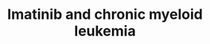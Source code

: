 ---
annotations:
- id: CL:0000232
  parent: animal cell
  type: Cell Type Ontology
  value: erythrocyte
- id: CL:0000766
  parent: native cell
  type: Cell Type Ontology
  value: myeloid leukocyte
- id: PW:0000013
  parent: disease pathway
  type: Pathway Ontology
  value: disease pathway
- id: PW:0000710
  parent: disease pathway
  type: Pathway Ontology
  value: chronic myeloid leukemia pathway
- id: DOID:8552
  parent: disease of cellular proliferation
  type: Disease Ontology
  value: chronic myeloid leukemia
- id: CL:0000037
  parent: stem cell
  type: Cell Type Ontology
  value: hematopoietic stem cell
authors:
- AlexanderPico
- Khanspers
- MaintBot
- Eweitz
- Egonw
citedin:
- link: PMC8418865
communities:
- CPTAC
description: Hematopoietic Stem Cells found in bone marrow can differentiate into
  Monocytes and Erythrocytes, or in the case of Chronic Myeloid Leukemia (CML), they
  can continue to proliferate, undifferentiated, in blood. CML is caused by the Philadelphia
  translocation (Ph), which puts ABL behind BCR. The BRC-ABL fusion is a constitutively
  on tyrosine kinase that indirectly counteracts erythroid differentiation, thus promoting
  the continued proliferation underlying CML. Imatinib is a tyrosine kinase inhibitor
  that binds ABL and in turn promotes healthy erythroid differentiation by counteracting
  BRC-ABL activity. Imatinib resistance can be conferred by the over-expression of
  ABC drug transporters and competitive binding kinases.   The pathway diagram above
  aligns molecules with the cell fates they promote, to help keep track of inhibition-of-inhibition-of-inhibition
  sequences, for example. The known mechanisms of imatinib resistance are at the bottom,
  under CML cell fate and are shown interacting with imatinib, which is under the
  erythrocyte cell fate.   Proteins on this pathway have targeted assays available
  via the [https://assays.cancer.gov/available_assays?wp_id=WP3640 CPTAC Assay Portal]
last-edited: 2021-05-18
ndex: 6428cd8f-8b67-11eb-9e72-0ac135e8bacf
organisms:
- Homo sapiens
redirect_from:
- /index.php/Pathway:WP3640
- /instance/WP3640
- /instance/WP3640_rr122579
revision: r122579
schema-jsonld:
- '@context': https://schema.org/
  '@id': https://wikipathways.github.io/pathways/WP3640.html
  '@type': Dataset
  creator:
    '@type': Organization
    name: WikiPathways
  description: Hematopoietic Stem Cells found in bone marrow can differentiate into
    Monocytes and Erythrocytes, or in the case of Chronic Myeloid Leukemia (CML),
    they can continue to proliferate, undifferentiated, in blood. CML is caused by
    the Philadelphia translocation (Ph), which puts ABL behind BCR. The BRC-ABL fusion
    is a constitutively on tyrosine kinase that indirectly counteracts erythroid differentiation,
    thus promoting the continued proliferation underlying CML. Imatinib is a tyrosine
    kinase inhibitor that binds ABL and in turn promotes healthy erythroid differentiation
    by counteracting BRC-ABL activity. Imatinib resistance can be conferred by the
    over-expression of ABC drug transporters and competitive binding kinases.   The
    pathway diagram above aligns molecules with the cell fates they promote, to help
    keep track of inhibition-of-inhibition-of-inhibition sequences, for example. The
    known mechanisms of imatinib resistance are at the bottom, under CML cell fate
    and are shown interacting with imatinib, which is under the erythrocyte cell fate.   Proteins
    on this pathway have targeted assays available via the [https://assays.cancer.gov/available_assays?wp_id=WP3640
    CPTAC Assay Portal]
  keywords:
  - ABCB1
  - ABCG2
  - ABL1
  - BCR
  - CDKN1B
  - CSF1R
  - FLT1
  - FOXO3
  - GAB2
  - GADD45A
  - Imatinib
  - KIT
  - LYL1
  - MYC
  - NOP2
  - PDGFRA
  - PDGFRB
  - PIM1
  - PIM2
  - SKP2
  - SPRED2
  license: CC0
  name: Imatinib and chronic myeloid leukemia
seo: CreativeWork
title: Imatinib and chronic myeloid leukemia
wpid: WP3640
---